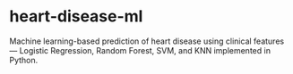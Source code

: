 # heart-disease-ml
Machine learning-based prediction of heart disease using clinical features — Logistic Regression, Random Forest, SVM, and KNN implemented in Python.
